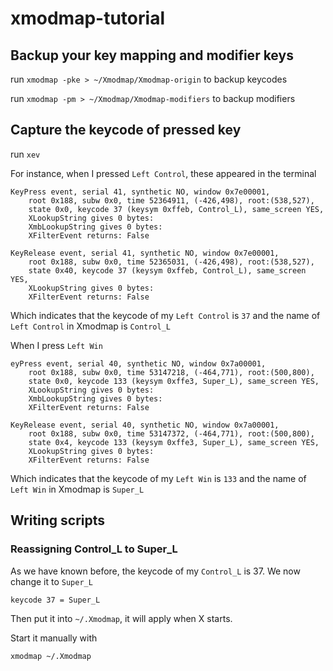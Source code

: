 # xmodmap-tutorial

## Backup your key mapping and modifier keys
run
`xmodmap -pke > ~/Xmodmap/Xmodmap-origin`
to backup keycodes

run
`xmodmap -pm > ~/Xmodmap/Xmodmap-modifiers`
to backup modifiers

## Capture the keycode of pressed key
run
`xev`

For instance, when I pressed `Left Control`, these appeared in the terminal

```
KeyPress event, serial 41, synthetic NO, window 0x7e00001,
    root 0x188, subw 0x0, time 52364911, (-426,498), root:(538,527),
    state 0x0, keycode 37 (keysym 0xffeb, Control_L), same_screen YES,
    XLookupString gives 0 bytes: 
    XmbLookupString gives 0 bytes: 
    XFilterEvent returns: False

KeyRelease event, serial 41, synthetic NO, window 0x7e00001,
    root 0x188, subw 0x0, time 52365031, (-426,498), root:(538,527),
    state 0x40, keycode 37 (keysym 0xffeb, Control_L), same_screen YES,
    XLookupString gives 0 bytes: 
    XFilterEvent returns: False

```
Which indicates that the keycode of my `Left Control` is `37` and the name of `Left Control` in Xmodmap is `Control_L`

When I press `Left Win`
```
eyPress event, serial 40, synthetic NO, window 0x7a00001,
    root 0x188, subw 0x0, time 53147218, (-464,771), root:(500,800),
    state 0x0, keycode 133 (keysym 0xffe3, Super_L), same_screen YES,
    XLookupString gives 0 bytes: 
    XmbLookupString gives 0 bytes: 
    XFilterEvent returns: False

KeyRelease event, serial 40, synthetic NO, window 0x7a00001,
    root 0x188, subw 0x0, time 53147372, (-464,771), root:(500,800),
    state 0x4, keycode 133 (keysym 0xffe3, Super_L), same_screen YES,
    XLookupString gives 0 bytes: 
    XFilterEvent returns: False

```
Which indicates that the keycode of my `Left Win` is `133` and the name of `Left Win` in Xmodmap is `Super_L`

## Writing scripts

### Reassigning Control_L to Super_L
As we have known before, the keycode of my `Control_L` is 37. We now change it to `Super_L`
```
keycode 37 = Super_L
```

Then put it into `~/.Xmodmap`, it will apply when X starts.

Start it manually with
```
xmodmap ~/.Xmodmap
```
